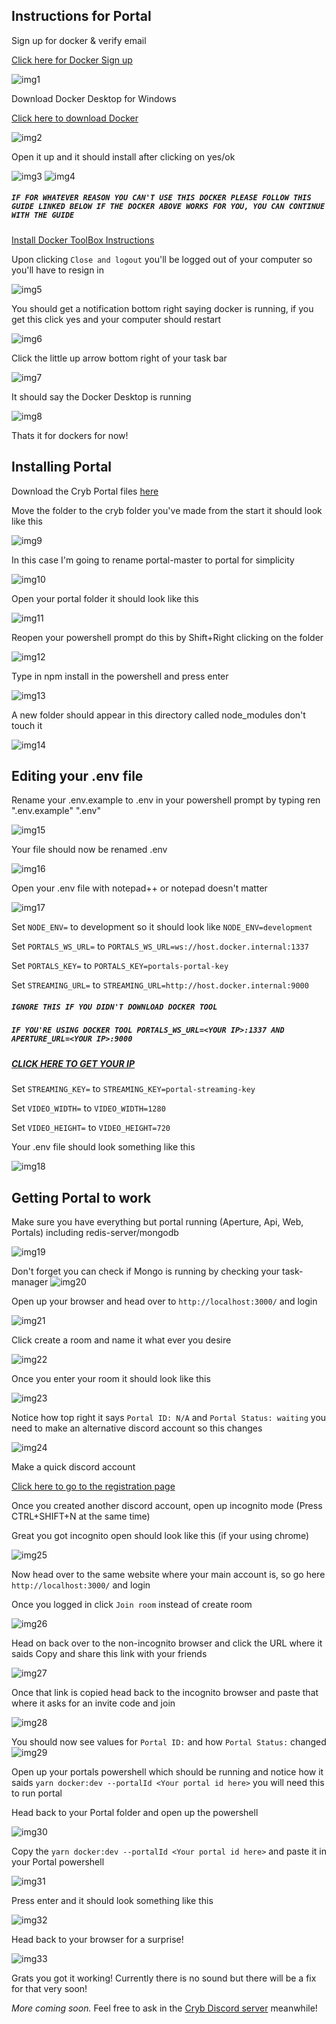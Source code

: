 Instructions for Portal
-

Sign up for docker & verify email

[Click here for Docker Sign up](https://hub.docker.com/signup)

![img1](https://i.imgur.com/5LIZbUW.png)

Download Docker Desktop for Windows

[Click here to download Docker](https://hub.docker.com/?overlay=onboarding)

![img2](https://i.imgur.com/ybCMBk5.png)

Open it up and it should install after clicking on yes/ok

![img3](https://i.imgur.com/7NM3pJ0.png)
![img4](https://i.imgur.com/mLQa3rp.png)

##### `IF FOR WHATEVER REASON YOU CAN'T USE THIS DOCKER PLEASE FOLLOW THIS GUIDE LINKED BELOW IF THE DOCKER ABOVE WORKS FOR YOU, YOU CAN CONTINUE WITH THE GUIDE`

[Install Docker ToolBox Instructions](https://docs.docker.com/toolbox/toolbox_install_windows/#step-2-install-docker-toolbox)

Upon clicking `Close and logout` you'll be logged out of your computer so you'll have to resign in

![img5](https://i.imgur.com/ZEJOy6G.png)

You should get a notification bottom right saying docker is running, if you get this click yes and your computer should restart

![img6](https://i.imgur.com/2za2lDf.png)

Click the little up arrow bottom right of your task bar

![img7](https://i.imgur.com/GQU1R4P.png)

It should say the Docker Desktop is running

![img8](https://i.imgur.com/P7V0lyA.png)



Thats it for dockers for now!


Installing Portal
-

Download the Cryb Portal files 
[here](https://github.com/crybapp/portal)

Move the folder to the cryb folder you've made from the start it should look like this

![img9](https://i.imgur.com/9wILewr.png)

In this case I'm going to rename portal-master to portal for simplicity

![img10](https://i.imgur.com/VTwdsAR.png)

Open your portal folder it should look like this

![img11](https://i.imgur.com/CVweoeE.png)

Reopen your powershell prompt do this by Shift+Right clicking on the folder

![img12](https://i.imgur.com/cC2B8qk.png)

Type in npm install in the powershell and press enter

![img13](https://i.imgur.com/M2pZwfC.png)

A new folder should appear in this directory called node_modules don't touch it

![img14](https://i.imgur.com/aDhlA3l.png)

Editing your .env file
-

Rename your .env.example to .env in your powershell prompt by typing ren ".env.example" ".env"

![img15](https://i.imgur.com/dSy25NN.png)

Your file should now be renamed .env

![img16](https://i.imgur.com/DdtCKNM.png)

Open your .env file with notepad++ or notepad doesn't matter

![img17](https://i.imgur.com/HM9EpyB.png)


Set `NODE_ENV=` to development so it should look like `NODE_ENV=development`

Set `PORTALS_WS_URL=` to `PORTALS_WS_URL=ws://host.docker.internal:1337`

Set `PORTALS_KEY=` to `PORTALS_KEY=portals-portal-key`

Set `STREAMING_URL=` to `STREAMING_URL=http://host.docker.internal:9000`

##### `IGNORE THIS IF YOU DIDN'T DOWNLOAD DOCKER TOOL`
##### `IF YOU'RE USING DOCKER TOOL PORTALS_WS_URL=<YOUR IP>:1337 AND APERTURE_URL=<YOUR IP>:9000`
##### [CLICK HERE TO GET YOUR IP](https://whatismyipaddress.com/)

Set `STREAMING_KEY=` to `STREAMING_KEY=portal-streaming-key`

Set `VIDEO_WIDTH=` to `VIDEO_WIDTH=1280`

Set `VIDEO_HEIGHT=` to `VIDEO_HEIGHT=720`

Your .env file should look something like this

![img18](https://i.imgur.com/RKX7KGr.png)

Getting Portal to work
-

Make sure you have everything but portal running (Aperture, Api, Web, Portals) including redis-server/mongodb

![img19](https://i.imgur.com/QRVylOE.png)

Don't forget you can check if Mongo is running by checking your task-manager
![img20](https://i.imgur.com/OiPjLez.png)

Open up your browser and head over to `http://localhost:3000/` and login

![img21](https://i.imgur.com/DGURjQI.jpg)

Click create a room and name it what ever you desire

![img22](https://i.imgur.com/80f3dh0.png)

Once you enter your room it should look like this

![img23](https://i.imgur.com/2G7YJwc.jpg)

Notice how top right it says `Portal ID: N/A` and `Portal Status: waiting` you need to make an alternative discord account so this changes

![img24](https://i.imgur.com/v3s4ZLp.png)

Make a quick discord account

[Click here to go to the registration page](https://discordapp.com/register)

Once you created another discord account, open up incognito mode (Press CTRL+SHIFT+N at the same time)

Great you got incognito open should look like this (if your using chrome)

![img25](https://i.imgur.com/PhXbo2h.png)

Now head over to the same website where your main account is, so go here `http://localhost:3000/` and login 

Once you logged in click `Join room` instead of create room 

![img26](https://i.imgur.com/JcejZmG.png)

Head on back over to the non-incognito browser and click the URL where it saids Copy and share this link with your friends

![img27](https://i.imgur.com/3C37zeo.jpg)

Once that link is copied head back to the incognito browser and paste that where it asks for an invite code and join

![img28](https://i.imgur.com/uWjuZ6J.png)

You should now see values for `Portal ID:` and how `Portal Status:` changed
![img29](https://i.imgur.com/FmwQ6Yb.jpg)

Open up your portals powershell which should be running and notice how it saids `yarn docker:dev --portalId <Your portal id here>`
you will need this to run portal 

Head back to your Portal folder and open up the powershell 

![img30](https://i.imgur.com/E28YhUK.png)

Copy the `yarn docker:dev --portalId <Your portal id here>` and paste it in your Portal powershell
  
![img31](https://i.imgur.com/bGVdOje.png)

Press enter and it should look something like this 

![img32](https://i.imgur.com/KrZzxEz.png)

Head back to your browser for a surprise!

![img33](https://i.imgur.com/oKIhRwQ.png)

Grats you got it working! Currently there is no sound but there will be a fix for that very soon!

_More coming soon._ Feel free to ask in the [Cryb Discord server](https://discord.gg/ShTATH4) meanwhile!
